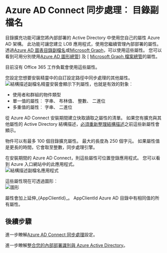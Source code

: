 <properties
   pageTitle="Azure AD Connect 同步處理︰ 目錄副檔名 |Microsoft Azure"
   description="本主題說明 Azure AD Connect 的目錄擴充功能。"
   services="active-directory"
   documentationCenter=""
   authors="AndKjell"
   manager="femila"
   editor=""/>

<tags
   ms.service="active-directory"
   ms.devlang="na"
   ms.topic="article"
   ms.tgt_pltfrm="na"
   ms.workload="identity"
   ms.date="08/19/2016"
   ms.author="billmath"/>

# <a name="azure-ad-connect-sync-directory-extensions"></a>Azure AD Connect 同步處理︰ 目錄副檔名
目錄擴充功能可讓您將內部部署的 Active Directory 中使用您自己的屬性 Azure AD 架構。 此功能可讓您建立 LOB 應用程式，使用您繼續管理內部部署的屬性。 透過[Azure AD 圖表目錄副檔名](https://msdn.microsoft.com/Library/Azure/Ad/Graph/howto/azure-ad-graph-api-directory-schema-extensions)或[Microsoft Graph](https://graph.microsoft.io/)，可以使用這些屬性。 您可以看到可用分別使用[Azure AD 圖形總管](https://graphexplorer.cloudapp.net)] 及 [ [Microsoft Graph 檔案總管](https://graphexplorer2.azurewebsites.net/)的屬性。

目前沒有 Office 365 工作負載會使用這些屬性。

您設定您想要安裝精靈中的自訂設定路徑中同步處理的其他屬性。
![結構描述副檔名精靈](./media/active-directory-aadconnectsync-feature-directory-extensions/extension2.png)安裝會顯示下列屬性，也就是有效的對象︰

- 使用者和群組的物件類型
- 單一值的屬性︰ 字串、 布林值、 整數、 二進位
- 多重值的屬性︰ 字串、 二進位

從 Azure AD Connect 安裝期間建立快取讀取之屬性的清單。 如果您有擴充與其他屬性的 Active Directory 結構描述，[必須重新整理結構描述](active-directory-aadconnectsync-installation-wizard.md#refresh-directory-schema)之前這些新屬性會顯示。

物件可以有最多 100 個目錄擴充屬性。 最大的長度為 250 個字元。 如果屬性值是更長的時間，它會取至整數，同步處理引擎。

在安裝期間的 Azure AD Connect，則這些屬性可位置登錄應用程式。 您可以看到 Azure 入口網站中的此應用程式。  
![結構描述副檔名應用程式](./media/active-directory-aadconnectsync-feature-directory-extensions/extension3.png)

這些屬性現在可透過圖形︰  
![圖形](./media/active-directory-aadconnectsync-feature-directory-extensions/extension4.png)

屬性會加上延伸\_{AppClientId}\_。 AppClientId Azure AD 目錄中有相同值的所有屬性。

## <a name="next-steps"></a>後續步驟
進一步瞭解[Azure AD Connect 同步處理](active-directory-aadconnectsync-whatis.md)設定。

進一步瞭解[整合您的內部部署識別與 Azure Active Directory](active-directory-aadconnect.md)。
